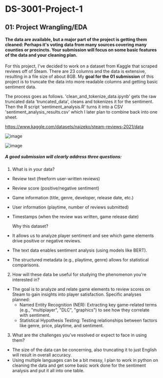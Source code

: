 # DS-3001-Project-1
## 01: Project Wrangling/EDA
#### The data are available, but a major part of the project is getting them cleaned: Perhaps it's voting data from many sources covering many counties or precincts. Your submission will focus on some basic features of the data and your cleaning plan.

For this project, I've decided to work on a dataset from Kaggle that scraped reviews off of Steam. There are 23 columns and the data is extensive, resulting in a file size of about 8GB. My **goal for the 01 submission** of this project is to truncate the data into more readable columns and getting basic sentiment data.

The process goes as follows. 'clean_and_tokenize_data.ipynb' gets the raw truncated data 'truncated_data', cleans and tokenizes it for the sentiment. Then the R script 'sentiment_analysis.R' turns it into a CSV 'sentiment_analysis_results.csv' which I later plan to combine back into one sheet.

https://www.kaggle.com/datasets/najzeko/steam-reviews-2021/data

![image](https://github.com/user-attachments/assets/5dd091d6-850e-48a4-bbb8-7ca2930d73e0)

![image](https://github.com/user-attachments/assets/34be171d-6256-4108-ad82-15b7bec3e9fc)


##### A good submission will clearly address three questions:

1. What is in your data?
- Review text (freeform user-written reviews)
- Review score (positive/negative sentiment)
- Game information (title, genre, developer, release date, etc.)
- User information (playtime, number of reviews submitted)
- Timestamps (when the review was written, game release date)
  
  Why this dataset?
- It allows us to analyze player sentiment and see which game elements drive positive or negative reviews.
- The text data enables sentiment analysis (using models like BERT).
- The structured metadata (e.g., playtime, genre) allows for statistical comparisons.

2. How will these data be useful for studying the phenomenon you're interested in?
- The goal is to analyze and relate game elements to review scores on Steam to gain insights into player satisfaction.
  Specific analyses planned:
  - Named Entity Recognition (NER): Extracting key game-related terms (e.g., "multiplayer", "DLC", "graphics") to see how they correlate with sentiment.
  - Statistical Hypothesis Testing: Testing relationships between factors like genre, price, playtime, and sentiment.
    
3. What are the challenges you've resolved or expect to face in using them?
- The size of the data can be concerning, also truncating it to just English will result in overall accuracy.
- Using multiple languages can be a bit messy, I plan to work in python on cleaning the data and get some basic work done for the sentiment analysis and put it all into one table.

